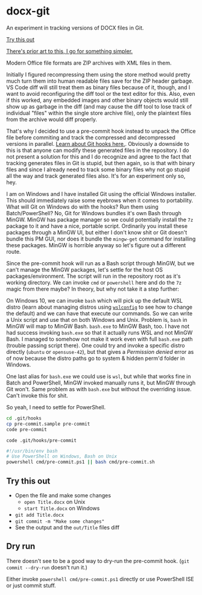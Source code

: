 # docx-git

An experiment in tracking versions of DOCX files in Git.

[Try this out](#try-this-out)

[There's prior art to this, I go for something simpler.](http://blog.martinfenner.org/2014/08/25/using-microsoft-word-with-git/)

Modern Office file formats are ZIP archives with XML files in them.

Initially I figured recompressing them using the store method would pretty much turn them into human readable files save for the ZIP header garbage. VS Code diff will still treat them as binary files because of it, though, and I want to avoid reconfiguring the diff tool or the text editor for this. Also, even if this worked, any embedded images and other binary objects would still show up as garbage in the diff (and may cause the diff tool to lose track of individual "files" within the single store archive file), only the plaintext files from the archive would diff properly.

That's why I decided to use a pre-commit hook instead to unpack the Office file before commiting and track the compressed and decompressed versions in parallel. [Learn about Git hooks here.](https://git-scm.com/book/gr/v2/Customizing-Git-Git-Hooks). Obviously a downside to this is that anyone can modify these generated files in the repository. I do not present a solution for this and I do recognize and agree to the fact that tracking generates files in Git is stupid, but then again, so is that with binary files and since I already need to track some binary files why not go stupid all the way and track generated files also. It's for an experiment only so, hey.

I am on Windows and I have installed Git using the official Windows installer. This should immediately raise some eyebrows when it comes to portability. What will Git on Windows do with the hooks? Run them using Batch/PowerShell? No, Git for Windows bundles it's own Bash through MinGW. MinGW has package manager so we could potentially install the `7z` package to it and have a nice, portable script. Ordinarily you install these packages through a MinGW UI, but either I don't know shit or Git doesn't bundle this PM GUI, nor does it bundle the `mingw-get` command for installing these packages. MinGW is horrible anyway so let's figure out a different route.

Since the pre-commit hook will run as a Bash script through MinGW, but we can't manage the MinGW packages, let's settle for the host OS packages/environment. The script will run in the repository root as it's working directory. We can invoke `cmd` or `powershell` here and do the `7z` magic from there maybe? In theory, but why not take it a step further:

On Windows 10, we can invoke `bash` which will pick up the default WSL distro (learn about managing distros using [`wslconfig`](https://docs.microsoft.com/en-us/windows/wsl/wsl-config) to see how to change the default) and we can have that execute our commands. So we can write a Unix script and use that on both Windows and Unix. Problem is, `bash` in MinGW will map to MinGW Bash. `bash.exe` to MinGW Bash, too. I have not had success invoking `bash.exe` so that it actually runs WSL and not MinGW Bash. I managed to somehow not make it work even with full `bash.exe` path (trouble passing script there). One could try and invoke a specific distro directly (`ubuntu` or `opensuse-42`), but that gives a *Permission denied* error as of now because the distro paths go to system & hidden perm'd folder in Windows.

One last alias for `bash.exe` we could use is `wsl`, but while that works fine in Batch and PowerShell, MinGW invoked manually runs it, but MinGW through Git won't. Same problem as with `bash.exe` but without the overriding issue. Can't invoke this for shit.

So yeah, I need to settle for PowerShell.

```sh
cd .git/hooks
cp pre-commit.sample pre-commit
code pre-commit
```

`code .git/hooks/pre-commit`

```sh
#!/usr/bin/env bash
# Use PowerShell on Windows, Bash on Unix
powershell cmd/pre-commit.ps1 || bash cmd/pre-commit.sh
```

## Try this out

- Open the file and make some changes
  - `open Title.docx` on Unix
  - `start Title.docx` on Windows
- `git add Title.docx`
- `git commit -m "Make some changes"`
- See the output and the `out/Title` files diff

## Dry run

There doesn't see to be a good way to dry-run the pre-commit hook. (`git commit --dry-run` doesn't run it.)

Either invoke `powershell cmd/pre-commit.ps1` directly or use PowerShell ISE or just commit stuff.
